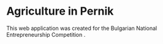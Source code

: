 # Agriculture in Pernik
This web application was created for the Bulgarian National Entrepreneurship Competition .
